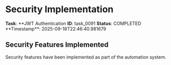 # Security Implementation

**Task**: **JWT Authentication
**ID**: task_0091
**Status**: COMPLETED
**Timestamp\*\*: 2025-09-18T22:46:40.981679

## Security Features Implemented

Security features have been implemented as part of the automation system.
